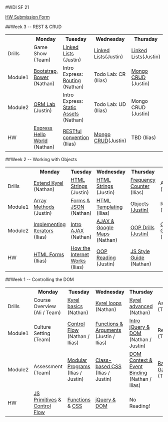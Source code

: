 #WDI SF 21

[HW Submission Form](http://goo.gl/forms/91O3VeI8V4)

<!-- ##Week 12 -->
<!-- ##Week 11 -->
<!-- ##Week 10 -->
<!-- ##Week 9 -->
<!-- ##Week 8 -->
<!-- ##Week 7 -->
<!-- ##Week 6 -->
<!-- ##Week 5 -->
<!-- ##Week 4 -->

##Week 3 -- REST & CRUD
<table>
  <tr>
    <th></th>
    <th>Monday</th>
    <th>Tuesday</th>
    <th>Wednesday</th>
    <th>Thursday</th>
    <th>Friday</th>
  </tr>
  <tr>
    <td>Drills</td>
    <td>Game Show (Team)</td>
    <td><a href='https://github.com/sf-wdi-21/linked-list'>Linked Lists</a> (Justin)</td>
    <td><a href='https://github.com/sf-wdi-21/linked-list'>Linked Lists</a>(Justin)</td>
    <td><a href='https://github.com/sf-wdi-21/linked-list'>Linked Lists</a>(Justin)</td>
    <td>Assessment (Team)</td>
  </tr>
  <tr>
    <td>Module1</td>
    <td><a href='week-03/day-01-bootstrap-orm/dawn-bootstrap/readme.md'>Bootstrap, Bower</a> (Nathan)</td>
    <td>Intro Express: <a href="week-03/day-02-intro-express/dawn-routing">Routing</a> (Nathan)</td>
    <td>Todo Lab: CR (Ilias)</td>
    <td><a href='week-03/day-04-mongo-crud/dawn-mongo/readme.md'>Mongo CRUD</a> (Justin)</td>
    <td>Review (Team)</td>
  </tr>
  <tr>
    <td>Module2</td>
    <td><a href='week-03/day-01-bootstrap-orm/dusk-orm-lab/readme.md'>ORM Lab</a> (Justin)</td>
    <td>Intro Express: <a href="week-03/day-02-intro-express/dusk-assets">Static Assets</a> (Nathan)</td>
    <td>Todo Lab: UD (Ilias)</td>
    <td>Mongo CRUD (Justin)</td>
    <td>Catchphrase Project (Ilias)</td>
  </tr>
  <tr>
    <td>HW</td>
    <td><a href="week-03/day-02-intro-express/dawn-routing/README.md">Express Hello World</a> (Nathan)</td>
    <td><a href="https://github.com/sf-wdi-21/notes/blob/master/week-03/day-03-crud-express/rest.md">RESTful convention</a> (Ilias)</td>
    <td><a href="week-03/day-04-mongo-crud/dawn-mongo/readme.md">Mongo CRUD</a>(Justin)</td>
    <td>TBD (Ilias)</td>
    <td><!-- LEAVE BLANK --></td>
  </tr>
</table>



##Week 2 -- Working with Objects
<table>
  <tr>
    <th></th>
    <th>Monday</th>
    <th>Tuesday</th>
    <th>Wednesday</th>
    <th>Thursday</th>
    <th>Friday</th>
  </tr>
  <tr>
    <td>Drills</td>
    <td><a href="week-02/drills.md">Extend Kyrel</a> (Nathan)</td>
    <td><a href="week-02/drills.md">HTML Strings</a> (Justin)</td>
    <td><a href="week-02/drills.md">HTML Strings</a> (Justin)</td>
    <td><a href="week-02/drills.md">Frequency Counter</a> (Ilias)</td>
    <td>Assessment (Team)</td>
  </tr>
  <tr>
    <td>Module1</td>
    <td><a href="week-02/day-01-arrays%2BIterators/dawn-arrayMethods">Array Methods</a> (Justin)</td>
    <td><a href="week-02/day-02-forms+AJAX/dawn-forms">Forms & JSON</a> (Nathan)</td>
    <td><a href="week-02/day-03-jquery-templating/html-templating/readme.md">HTML Templating</a> (Ilias)</td>
    <td><a href="week-02/day-04-Objects-and-OOP/dawn-objects/readme.md">Objects (Justin)</a></td>
    <td>Review (Team)</td>
  </tr>
  <tr>
    <td>Module2</td>
    <td><a href="week-02/day-01-arrays%2BIterators/dusk-iteratorsLab">Implementing Iterators</a> (Ilias)</td>
    <td><a href="week-02/day-02-forms+AJAX/dusk-ajax">Intro AJAX</a> (Nathan)</td>
    <td><a href="week-02/day-03-jquery-templating/dusk-ajax-google-maps">AJAX & Google Maps</a> (Nathan)</td>
    <td><a href="week-02/day-04-Objects-and-OOP/dusk-object-drills/readme.md">OOP Drills (Justin)</a></td>
    <td><a href="week-02/day-05/weekend_project_refactor_spec.md">OOP Racing Game</a> (Nathan)</td>
  </tr>
  <tr>
    <td>HW</td>
    <td><a href="week-02/day-02-forms%2BAJAX/dawn-forms/readme.md">HTML Forms</a> (Ilias)</td>
    <td><a href="week-02/day-03-jquery-templating/howTheInternetWorks.md">How the Internet Works</a> (Ilias)</td>
    <td><a href="week-02/day-04-Objects-and-OOP/dawn-objects">OOP Reading</a> (Justin)</td>
    <td><a href="https://github.com/airbnb/javascript/tree/master/es5">JS Style Guide</a> (Nathan)</td>
    <td><!-- LEAVE BLANK --></td>

  </tr>
</table>


##Week 1 -- Controlling the DOM
<table>
  <tr>
    <th></th>
    <th>Monday</th>
    <th>Tuesday</th>
    <th>Wednesday</th>
    <th>Thursday</th>
    <th>Friday</th>
  </tr>
  <tr>
    <td>Drills</td>
    <td>Course Overview (Ali / Team)</td>
    <td><a href="week-01/drills.md">Kyrel basics</a> (Nathan)</td>
    <td><a href="week-01/drills.md">Kyrel loops</a> (Nathan)</td>
    <td><a href="week-01/drills.md">Kyrel advanced</a> (Nathan)</td>
    <td>Assessment (Team)</td>
  </tr>
  <tr>
    <td>Module1</td>
    <td>Culture Setting (Team)</td>
    <td><a href="week-01/day-2-control-flow/dawn-control-flow">Control Flow</a> (Nathan / Ilias)</td>
    <td><a href="week-01/day-3-functions%2BCSS/dawn-functions">Functions & Arguments</a> (Justin / Ilias)</td>
    <td><a href="week-01/day-4-DOM/dawn-intro-dom-jquery">Intro jQuery & DOM</a> (Nathan / Justin)</td>
    <td>Review (Team)</td>
  </tr>
  <tr>
    <td>Module2</td>
    <td>Assessment (Team)</td>
    <td><a href="week-01/day-2-control-flow/dusk-modular-programs/">Modular Programs</a> (Ilias / Justin)</td>
    <td><a href="week-01/day-3-functions%2BCSS/dusk-modular-css/exercise.md">Class-based CSS</a> (Ilias / Justin)</td>
    <td><a href="week-01/day-4-DOM/dusk-dom-events">DOM Context & Event Binding</a> (Nathan / Ilias)</td>
    <td><a href="week-01/day-5/weekend_project_spec.md">Racing Game</a> (Team)</td>
  </tr>
  <tr>
    <td>HW</td>
    <td><a href="week-01/day-1-intro/reading/1_javascript_primitives.md">JS Primitives</a> & <a href="week-01/day-2-control-flow/dawn-control-flow/README.md">Control Flow</a></td>
    <td><a href="week-01/day-3-functions%2BCSS/dawn-functions/reading.md">Functions</a> & <a href="week-01/day-3-functions%2BCSS/dusk-modular-css/readme.md">CSS</a></td>
    <td><a href="week-01/day-4-DOM/dawn-intro-dom-jquery/README.md">jQuery & DOM</a></td>
    <td>No Reading!</a></td>
    <td></td>
  </tr>
</table>

